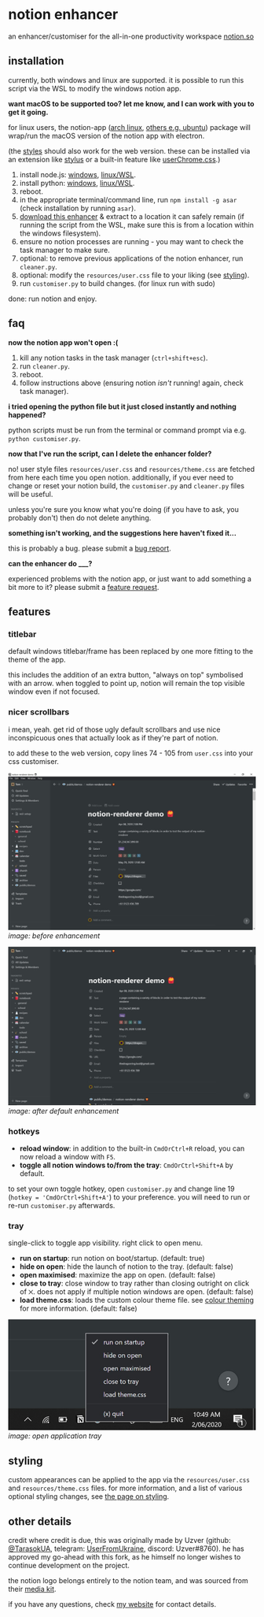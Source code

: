 # notion enhancer

an enhancer/customiser for the all-in-one productivity workspace [notion.so](https://www.notion.so/)

## installation

currently, both windows and linux are supported. it is possible to run this script via the WSL to modify the windows notion app.

**want macOS to be supported too? let me know, and I can work with you to get it going.**

for linux users, the notion-app ([arch linux](https://aur.archlinux.org/packages/notion-app/),
[others e.g. ubuntu](https://github.com/jaredallard/notion-app)) package will wrap/run the macOS version of the notion app with electron.

(the [styles](#styling) should also work for the web version.
these can be installed via an extension like [stylus](https://chrome.google.com/webstore/detail/stylus/clngdbkpkpeebahjckkjfobafhncgmne?hl=en)
or a built-in feature like [userChrome.css](https://www.userchrome.org/).)

1. install node.js: [windows](https://nodejs.org/en/download/), [linux/WSL](https://github.com/mklement0/n-install).
2. install python: [windows](https://www.python.org/downloads/windows/), [linux/WSL](https://docs.python-guide.org/starting/install3/linux/).
3. reboot.
4. in the appropriate terminal/command line, run `npm install -g asar` (check installation by running `asar`).
5. [download this enhancer](https://github.com/dragonwocky/notion-enhancer/archive/master.zip) & extract
   to a location it can safely remain (if running the script from the WSL, make sure this is from a location within the windows filesystem).
6. ensure no notion processes are running - you may want to check the task manager to make sure.
7. optional: to remove previous applications of the notion enhancer, run `cleaner.py`.
8. optional: modify the `resources/user.css` file to your liking (see [styling](#styling)).
9. run `customiser.py` to build changes. (for linux run with sudo)

done: run notion and enjoy.

## faq

**now the notion app won't open :(**

1. kill any notion tasks in the task manager (`ctrl+shift+esc`).
2. run `cleaner.py`.
3. reboot.
4. follow instructions above (ensuring notion _isn't_ running! again, check task manager).

**i tried opening the python file but it just closed instantly and nothing happened?**

python scripts must be run from the terminal or command prompt via e.g. `python customiser.py`.

**now that I've run the script, can I delete the enhancer folder?**

no! user style files `resources/user.css` and `resources/theme.css` are fetched from here each time you open notion.
additionally, if you ever need to change or reset your notion build, the `customiser.py` and `cleaner.py` files will be useful.

unless you're sure you know what you're doing (if you have to ask, you probably don't) then do not delete anything.

**something isn't working, and the suggestions here haven't fixed it...**

this is probably a bug. please submit a
[bug report](https://github.com/dragonwocky/notion-enhancer/issues/new?assignees=&labels=bug&template=bug-report.md&title=).

**can the enhancer do \_\_\_?**

experienced problems with the notion app, or just want to add something a bit more to it? please submit a
[feature request](https://github.com/dragonwocky/notion-enhancer/issues/new?assignees=&labels=enhancement&template=feature-request.md&title=).

## features

### titlebar

default windows titlebar/frame has been replaced by one more fitting to the theme of the app.

this includes the addition of an extra button, "always on top"
symbolised with an arrow. when toggled to point up,
notion will remain the top visible window even if not focused.

### nicer scrollbars

i mean, yeah. get rid of those ugly default scrollbars and use nice inconspicuous
ones that actually look as if they're part of notion.

to add these to the web version, copy lines 74 - 105 from `user.css` into your css customiser.

![](screenshots/app-unenhanced.jpg)
_image: before enhancement_

![](screenshots/app-enhanced.jpg)
_image: after default enhancement_

### hotkeys

- **reload window**: in addition to the built-in `CmdOrCtrl+R` reload,
  you can now reload a window with `F5`.
- **toggle all notion windows to/from the tray**: `CmdOrCtrl+Shift+A` by default.

to set your own toggle hotkey, open `customiser.py` and change line 19 (`hotkey = 'CmdOrCtrl+Shift+A'`)
to your preference. you will need to run or re-run `customiser.py` afterwards.

### tray

single-click to toggle app visibility. right click to open menu.

- **run on startup**: run notion on boot/startup. (default: true)
- **hide on open**: hide the launch of notion to the tray. (default: false)
- **open maximised**: maximize the app on open. (default: false)
- **close to tray**: close window to tray rather than closing outright
  on click of `⨉`. does not apply if multiple notion windows are open. (default: false)
- **load theme.css**: loads the custom colour theme file.
  see [colour theming](STYLING.md#colour-theming) for more information. (default: false)

![](screenshots/app-tray.jpg)
_image: open application tray_

## styling

custom appearances can be applied to the app via the `resources/user.css` and `resources/theme.css` files. for more information,
and a list of various optional styling changes, see [the page on styling](STYLING.md).

## other details

credit where credit is due, this was originally made by Uzver (github: [@TarasokUA](https://github.com/TarasokUA),
telegram: [UserFromUkraine](https://t.me/UserFromUkraine), discord: Uzver#8760).
he has approved my go-ahead with this fork, as he himself no longer wishes to continue development on the project.

the notion logo belongs entirely to the notion team, and was sourced from their
[media kit](https://www.notion.so/Media-Kit-205535b1d9c4440497a3d7a2ac096286).

if you have any questions, check [my website](https://dragonwocky.me/) for contact details.
